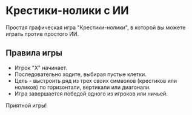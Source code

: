 # Крестики-нолики с ИИ

Простая графическая игра "Крестики-нолики", в которой вы можете играть против простого ИИ. 

## Правила игры
* Игрок "X" начинает.
* Последовательно ходите, выбирая пустые клетки.
* Цель - выстроить ряд из трех своих символов (крестиков или ноликов) по горизонтали, вертикали или диагонали.
* Игра завершается победой одного из игроков или ничьей.

  
Приятной игры!
